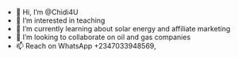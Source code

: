 - 👋 Hi, I’m @Chidi4U
- 👀 I’m interested in teaching
- 🌱 I’m currently learning about solar energy and affiliate marketing
- 💞️ I’m looking to collaborate on oil and gas companies
- 📫 Reach on WhatsApp +2347033948569, 

<!---
Chidi4U/Chidi4U is a ✨ special ✨ repository because its `README.md` (this file) appears on your GitHub profile.
You can click the Preview link to take a look at your changes.
--->
